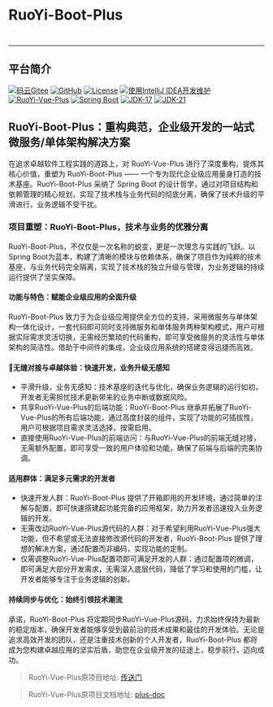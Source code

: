 # RuoYi-Boot-Plus
<div style="height: 10px; clear: both;"></div>

- - -
## 平台简介

[![码云Gitee](https://gitee.com/denghuafeng/ruoyi-boot-plus/badge/star.svg?theme=blue)](https://gitee.com/dromara/RuoYi-Vue-Plus)
[![GitHub](https://img.shields.io/github/stars/denghuafeng/RuoYi-Boot-Plus.svg?style=social&label=Stars)](https://github.com/dromara/RuoYi-Vue-Plus)
[![License](https://img.shields.io/badge/License-MIT-blue.svg)](https://gitee.com/dromara/RuoYi-Vue-Plus/blob/master/LICENSE)
[![使用IntelliJ IDEA开发维护](https://img.shields.io/badge/IntelliJ%20IDEA-提供支持-blue.svg)](https://www.jetbrains.com/?from=RuoYi-Vue-Plus)
<br>
[![RuoYi-Vue-Plus](https://img.shields.io/badge/RuoYi_Vue_Plus-5.2.0-success.svg)](https://gitee.com/dromara/RuoYi-Vue-Plus)
[![Spring Boot](https://img.shields.io/badge/Spring%20Boot-3.2-blue.svg)]()
[![JDK-17](https://img.shields.io/badge/JDK-17-green.svg)]()
[![JDK-21](https://img.shields.io/badge/JDK-21-green.svg)]()

## RuoYi-Boot-Plus：重构典范，企业级开发的一站式微服务/单体架构解决方案
在追求卓越软件工程实践的道路上，对 RuoYi-Vue-Plus 进行了深度重构，提炼其核心价值，重塑为 RuoYi-Boot-Plus —— 一个专为现代企业级应用量身打造的技术基座。RuoYi-Boot-Plus 采纳了 Spring Boot 的设计哲学，通过对项目结构和依赖管理的精心规划，实现了技术栈与业务代码的彻底分离，确保了技术升级的平滑进行，业务逻辑不受干扰。

### 项目重塑：RuoYi-Boot-Plus，技术与业务的优雅分离
RuoYi-Boot-Plus，不仅仅是一次名称的蜕变，更是一次理念与实践的飞跃。以Spring Boot为蓝本，构建了清晰的模块与依赖体系，确保了项目作为纯粹的技术基座，与业务代码完全隔离，实现了技术栈的独立升级与管理，为业务逻辑的持续运行提供了坚实保障。

#### 功能与特色：赋能企业级应用的全面升级
RuoYi-Boot-Plus 致力于为企业级应用提供全方位的支持，采用微服务与单体架构一体化设计，一套代码即可同时支持微服务和单体服务两种架构模式，用户可根据实际需求灵活切换，无需经历繁琐的代码重构，即可享受微服务的灵活性与单体架构的简洁性。借助于中间件的集成，企业级应用系统的搭建变得迅捷而高效。

####  🫧无缝对接与卓越体验：快速开发，业务升级无感知
* 平滑升级，业务无感知：技术基座的迭代与优化，确保业务逻辑的运行如初，开发者无需担忧技术更新带来的业务中断或数据风险。
* 共享RuoYi-Vue-Plus的后端功能：RuoYi-Boot-Plus 继承并拓展了RuoYi-Vue-Plus的所有后端功能，通过高度封装的组件，实现了功能的可插拔性，用户可根据项目需求灵活选择，按需启用。
* 直接使用RuoYi-Vue-Plus的前端访问：与RuoYi-Vue-Plus的前端无缝对接，无需额外配置，即可享受一致的用户体验和功能，确保了前端与后端的完美协调。

#### 适用群体：满足多元需求的开发者
* 快速开发人群：RuoYi-Boot-Plus 提供了开箱即用的开发环境，通过简单的注解与配置，即可快速搭建起功能完备的应用框架，助力开发者迅速投入业务逻辑的开发。
* 无需改动RuoYi-Vue-Plus源代码的人群：对于希望利用RuoYi-Vue-Plus强大功能，但不希望或无法直接修改源代码的开发者，RuoYi-Boot-Plus 提供了理想的解决方案，通过配置而非编码，实现功能的定制。
* 仅需调整RuoYi-Vue-Plus配置项即可满足开发的人群：通过配置项的微调，即可满足大部分开发需求，无需深入底层代码，降低了学习和使用的门槛，让开发者能够专注于业务逻辑的创新。

#### 持续同步与优化：始终引领技术潮流
承诺，RuoYi-Boot-Plus 将定期同步RuoYi-Vue-Plus源码，力求始终保持为最新的稳定版本，确保开发者能够享受到最前沿的技术成果和最佳的开发体验。无论是追求高效开发的团队，还是注重技术创新的个人开发者，RuoYi-Boot-Plus 都将成为您构建卓越应用的坚实后盾，助您在企业级开发的征途上，稳步前行，迈向成功。

> RuoYi-Vue-Plus原项目地址: [传送门](https://gitee.com/dromara/RuoYi-Vue-Plus)

> RuoYi-Vue-Plus原项目文档地址: [plus-doc](https://plus-doc.dromara.org)